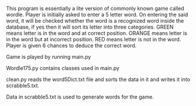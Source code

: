 This program is essentially a lite version of commonly known game called wordle. Player is initially asked to enter a 5 letter word. On entering the said word, it will be checked whether the word is a recognized word inside the database, if yes then it will sort its letter into three categories. GREEN means letter is in the word and at correct position. ORANGE means letter is in the word but at incorrect position. RED means letter is not in the word. Player is given 6 chances to deduce the correct word. 

Game is played by running main.py

Wordle175.py contains classes used in main.py

clean.py reads the word5Dict.txt file and sorts the data in it and writes it into scrabble5.txt.

Data in scrabble5.txt is used to generate words for the game. 
